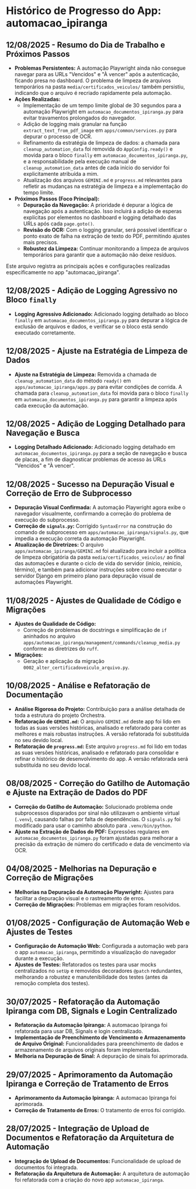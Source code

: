 # Histórico de Progresso do App: automacao_ipiranga

## 12/08/2025 - Resumo do Dia de Trabalho e Próximos Passos

- **Problemas Persistentes:** A automação Playwright ainda não consegue navegar para as URLs "Vencidos" e "À vencer" após a autenticação, ficando presa no dashboard. O problema de limpeza de arquivos temporários na pasta `media/certificados_veiculos/` também persistiu, indicando que o arquivo é recriado rapidamente pela automação.
- **Ações Realizadas:**
    - Implementação de um tempo limite global de 30 segundos para a automação Playwright em `automacao_documentos_ipiranga.py` para evitar travamentos prolongados do navegador.
    - Adição de logging mais granular na função `extract_text_from_pdf_image` em `apps/common/services.py` para depurar o processo de OCR.
    - Refinamento da estratégia de limpeza de dados: a chamada para `cleanup_automation_data` foi removida do `AppConfig.ready()` e movida para o bloco `finally` em `automacao_documentos_ipiranga.py`, e a responsabilidade pela execução manual de `cleanup_automation_data` antes de cada início do servidor foi explicitamente atribuída a mim.
    - Atualização dos arquivos `GEMINI.md` e `progress.md` relevantes para refletir as mudanças na estratégia de limpeza e a implementação do tempo limite.
- **Próximos Passos (Foco Principal):**
    - **Depuração da Navegação:** A prioridade é depurar a lógica de navegação após a autenticação. Isso incluirá a adição de esperas explícitas por elementos no dashboard e logging detalhado das URLs após cada `page.goto()`.
    - **Revisão do OCR:** Com o logging granular, será possível identificar o ponto exato de falha na extração de texto do PDF, permitindo ajustes mais precisos.
    - **Robustez da Limpeza:** Continuar monitorando a limpeza de arquivos temporários para garantir que a automação não deixe resíduos.

Este arquivo registra as principais ações e configurações realizadas especificamente no app "automacao_ipiranga".

## 12/08/2025 - Adição de Logging Agressivo no Bloco `finally`

- **Logging Agressivo Adicionado:** Adicionado logging detalhado ao bloco `finally` em `automacao_documentos_ipiranga.py` para depurar a lógica de exclusão de arquivos e dados, e verificar se o bloco está sendo executado corretamente.

## 12/08/2025 - Ajuste na Estratégia de Limpeza de Dados

- **Ajuste na Estratégia de Limpeza:** Removida a chamada de `cleanup_automation_data` do método `ready()` em `apps/automacao_ipiranga/apps.py` para evitar condições de corrida. A chamada para `cleanup_automation_data` foi movida para o bloco `finally` em `automacao_documentos_ipiranga.py` para garantir a limpeza após cada execução da automação.

## 12/08/2025 - Adição de Logging Detalhado para Navegação e Busca

- **Logging Detalhado Adicionado:** Adicionado logging detalhado em `automacao_documentos_ipiranga.py` para a seção de navegação e busca de placas, a fim de diagnosticar problemas de acesso às URLs "Vencidos" e "À vencer".

## 12/08/2025 - Sucesso na Depuração Visual e Correção de Erro de Subprocesso

- **Depuração Visual Confirmada:** A automação Playwright agora exibe o navegador visualmente, confirmando a correção do problema de execução do subprocesso.
- **Correção de `signals.py`:** Corrigido `SyntaxError` na construção do comando de subprocesso em `apps/automacao_ipiranga/signals.py`, que impedia a execução correta da automação Playwright.
- **Atualização de Diretrizes:** O arquivo `apps/automacao_ipiranga/GEMINI.md` foi atualizado para incluir a política de limpeza obrigatória da pasta `media/certificados_veiculos/` ao final das automações e durante o ciclo de vida do servidor (início, reinício, término), e também para adicionar instruções sobre como executar o servidor Django em primeiro plano para depuração visual de automações Playwright.

## 11/08/2025 - Ajustes de Qualidade de Código e Migrações

- **Ajustes de Qualidade de Código:**
    - Correção de problemas de docstrings e simplificação de `if` aninhados no arquivo `apps/automacao_ipiranga/management/commands/cleanup_media.py` conforme as diretrizes do `ruff`.
- **Migrações:**
    - Geração e aplicação da migração `0002_alter_certificadoveiculo_arquivo.py`.

## 10/08/2025 - Análise e Refatoração de Documentação

- **Análise Rigorosa do Projeto:** Contribuição para a análise detalhada de toda a estrutura do projeto Orchestra.
- **Refatoração de `GEMINI.md`:** O arquivo `GEMINI.md` deste app foi lido em todas as suas versões históricas, analisado e refatorado para conter as melhores e mais robustas instruções. A versão refatorada foi substituída no seu devido local.
- **Refatoração de `progress.md`:** Este arquivo `progress.md` foi lido em todas as suas versões históricas, analisado e refatorado para consolidar e refinar o histórico de desenvolvimento do app. A versão refatorada será substituída no seu devido local.

## 08/08/2025 - Correção do Gatilho de Automação e Ajuste na Extração de Dados do PDF

- **Correção do Gatilho de Automação:** Solucionado problema onde subprocessos disparados por sinal não utilizavam o ambiente virtual (`.venv`), causando falhas por falta de dependências. O `signals.py` foi modificado para usar o caminho absoluto para `.venv/bin/python`.
- **Ajuste na Extração de Dados do PDF:** Expressões regulares em `automacao_documentos_ipiranga.py` foram ajustadas para melhorar a precisão da extração de número do certificado e data de vencimento via OCR.

## 04/08/2025 - Melhorias na Depuração e Correção de Migrações

- **Melhorias na Depuração da Automação Playwright:** Ajustes para facilitar a depuração visual e o rastreamento de erros.
- **Correção de Migrações:** Problemas em migrações foram resolvidos.

## 01/08/2025 - Configuração de Automação Web e Ajustes de Testes

- **Configuração de Automação Web:** Configurada a automação web para o app `automacao_ipiranga`, permitindo a visualização do navegador durante a execução.
- **Ajustes de Testes:** Refatorados os testes para usar mocks centralizados no `setUp` e removidos decoradores `@patch` redundantes, melhorando a robustez e manutenibilidade dos testes (antes da remoção completa dos testes).

## 30/07/2025 - Refatoração da Automação Ipiranga com DB, Signals e Login Centralizado

- **Refatoração da Automação Ipiranga:** A automacao Ipiranga foi refatorada para usar DB, Signals e login centralizado.
- **Implementação de Preenchimento de Vencimento e Armazenamento de Arquivo Original:** Funcionalidades para preenchimento de dados e armazenamento de arquivos originais foram implementadas.
- **Melhoria na Depuração de Sinal:** A depuração de sinais foi aprimorada.

## 29/07/2025 - Aprimoramento da Automação Ipiranga e Correção de Tratamento de Erros

- **Aprimoramento da Automação Ipiranga:** A automacao Ipiranga foi aprimorada.
- **Correção de Tratamento de Erros:** O tratamento de erros foi corrigido.

## 28/07/2025 - Integração de Upload de Documentos e Refatoração da Arquitetura de Automação

- **Integração de Upload de Documentos:** Funcionalidade de upload de documentos foi integrada.
- **Refatoração da Arquitetura de Automação:** A arquitetura de automação foi refatorada com a criação do novo app `automacao_ipiranga`.

